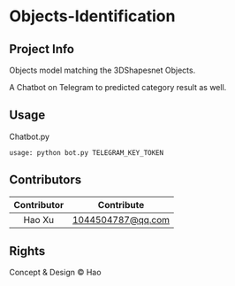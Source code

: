 # Objects-Identification

## Project Info

Objects model matching the 3DShapesnet Objects. 

A Chatbot on Telegram to predicted category result as well.

## Usage

Chatbot.py

```
usage: python bot.py TELEGRAM_KEY_TOKEN
```                  

## Contributors
|Contributor|Contribute|
|:-:|:-:|
| Hao Xu | 1044504787@qq.com |

## Rights

Concept & Design © Hao
